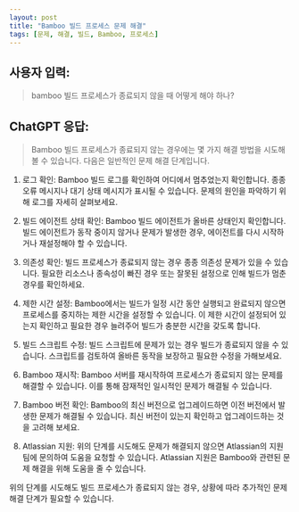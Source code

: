 ```yaml
---
layout: post
title: "Bamboo 빌드 프로세스 문제 해결"
tags: [문제, 해결, 빌드, Bamboo, 프로세스]
---
```


## 사용자 입력:
> bamboo 빌드 프로세스가 종료되지 않을 때 어떻게 해야 하나?

## ChatGPT 응답:
> Bamboo 빌드 프로세스가 종료되지 않는 경우에는 몇 가지 해결 방법을 시도해 볼 수 있습니다. 다음은 일반적인 문제 해결 단계입니다.

1. 로그 확인: Bamboo 빌드 로그를 확인하여 어디에서 멈추었는지 확인합니다. 종종 오류 메시지나 대기 상태 메시지가 표시될 수 있습니다. 문제의 원인을 파악하기 위해 로그를 자세히 살펴보세요.

2. 빌드 에이전트 상태 확인: Bamboo 빌드 에이전트가 올바른 상태인지 확인합니다. 빌드 에이전트가 동작 중이지 않거나 문제가 발생한 경우, 에이전트를 다시 시작하거나 재설정해야 할 수 있습니다.

3. 의존성 확인: 빌드 프로세스가 종료되지 않는 경우 종종 의존성 문제가 있을 수 있습니다. 필요한 리소스나 종속성이 빠진 경우 또는 잘못된 설정으로 인해 빌드가 멈춘 경우를 확인하세요.

4. 제한 시간 설정: Bamboo에서는 빌드가 일정 시간 동안 실행되고 완료되지 않으면 프로세스를 중지하는 제한 시간을 설정할 수 있습니다. 이 제한 시간이 설정되어 있는지 확인하고 필요한 경우 늘려주어 빌드가 충분한 시간을 갖도록 합니다.

5. 빌드 스크립트 수정: 빌드 스크립트에 문제가 있는 경우 빌드가 종료되지 않을 수 있습니다. 스크립트를 검토하여 올바른 동작을 보장하고 필요한 수정을 가해보세요.

6. Bamboo 재시작: Bamboo 서버를 재시작하여 프로세스가 종료되지 않는 문제를 해결할 수 있습니다. 이를 통해 잠재적인 일시적인 문제가 해결될 수 있습니다.

7. Bamboo 버전 확인: Bamboo의 최신 버전으로 업그레이드하면 이전 버전에서 발생한 문제가 해결될 수 있습니다. 최신 버전이 있는지 확인하고 업그레이드하는 것을 고려해 보세요.

8. Atlassian 지원: 위의 단계를 시도해도 문제가 해결되지 않으면 Atlassian의 지원팀에 문의하여 도움을 요청할 수 있습니다. Atlassian 지원은 Bamboo와 관련된 문제 해결을 위해 도움을 줄 수 있습니다.

위의 단계를 시도해도 빌드 프로세스가 종료되지 않는 경우, 상황에 따라 추가적인 문제 해결 단계가 필요할 수 있습니다.


